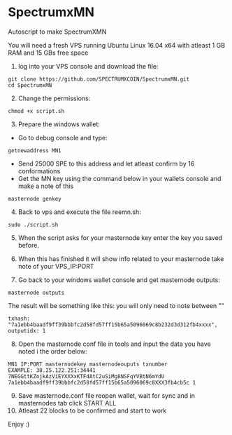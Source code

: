 # SpectrumxMN
Autoscript to make SpectrumXMN

You will need a fresh VPS running Ubuntu Linux 16.04 x64 with atleast 1 GB RAM and 15 GBs free space
1. log into your VPS console and download the file: 
```
git clone https://github.com/SPECTRUMXCOIN/SpectrumxMN.git
cd SpectrumxMN
```
2. Change the permissions:
```
chmod +x script.sh
```
3. Prepare the windows wallet:
- Go to debug console and type:
```
getnewaddress MN1
```
- Send 25000 SPE to this address and let atleast confirm by 16 conformations
- Get the MN key using the command below in your wallets console and make a note of this
```
masternode genkey
```
4. Back to vps and execute the file reemn.sh:
```
sudo ./script.sh
```
5. When the script asks for your masternode key enter the key you saved before.
6. When this has finished it will show info related to your masternode take note of your VPS_IP:PORT 

7. Go back to your windows wallet console and get masternode outputs:
```
masternode outputs
```
The result will be something like this: you will only need to note between "" 
```
txhash: "7a1ebb4baadf9ff39bbbfc2d58fd57ff15b65a5096069c8b232d3d312fb4xxxx",
outputidx: 1
```
8. Open the masternode conf file in tools and input the data you have noted i the order below:
```
MN1 IP:PORT masternodekey masternodeouputs txnumber
EXAMPLE: 38.25.122.251:34441 7NEGGttKZojkAzViEYXXXxKTFdAtC2uSiMg8NSFqYVBtN6mYdU 7a1ebb4baadf9ff39bbbfc2d58fd57ff15b65a5096069c8XXX3fb4cb5c 1
```
9. Save masternode.conf file reopen wallet, wait for sync and in masternodes tab click START ALL
10. Atleast 22 blocks to be confirmed and start to work

Enjoy :)
